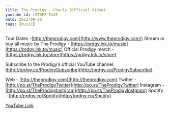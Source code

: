 ```yaml
---
title: The Prodigy - Charly (Official Video)
youtube_id: cSTBFZ-To2E
date: 2022-09-20
tags: [Music]
---
```

Tour Dates -[http://theprodigy.com](http://www.theprodigy.com/)
Stream or buy all music by The Prodigy - [https://prdgy.lnk.to/music](https://prdgy.lnk.to/music)
Official Prodigy merch - [https://prdgy.lnk.to/store](https://prdgy.lnk.to/store)

Subscribe to the Prodigy’s official YouTube channel: [http://prdgy.co/ProdigySubscribe](http://prdgy.co/ProdigySubscribe)

Web - [http://theprodigy.com](http://theprodigy.com)
Twitter - [http://po.st/TheProdigyTwitter](http://po.st/TheProdigyTwitter)
Instagram - [http://po.st/TheProdigyInstgram](http://po.st/TheProdigyInstgram)
Spotify - [http://prdgy.co/Spotify](http://prdgy.co/Spotify)

[YouTube Link](https://www.youtube.com/watch?v=cSTBFZ-To2E)
